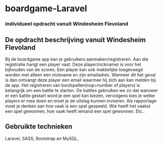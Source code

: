 # boardgame-Laravel
### individueel opdracht vanuit Windesheim Flevoland

## De opdracht beschrijving vanuit Windesheim Flevoland
Bij de boardgame app kan je gebruikers aanmaken/registreren. Aan die registratie hangt een player vast.
Deze player(nickname) is voor het bijhouden van de scores.
Een player kan ook makkelijke toegevoegd worden met alleen een nickname en zijn emailadres.
Wanneer dit het geval is dan ontvangt deze player een email waarmee hij zich aan kan melden bij de app. 
Het registreren van bordspellen(nop=number of players) is belangrijk om een battle te starten.
De battles gebruiken we zo dat wanneer er een battle gestart word je een spel kan kiezen,
vervolgens kies je welke players er mee doen en moet je de uitslag kunnen invoeren.
Als rapportage moet je denken aan hoe vaak is een spel gespeeld.
Wie heeft het vaakst een spel gewonnen, hoe vaak heeft iemand een spel gewonnen. Etc..

## Gebruikte technieken
Laravel, SASS, Bootstrap en MySQL, 
